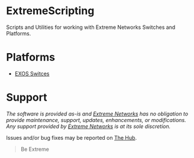 # ExtremeScripting
Scripts and Utilities for working with Extreme Networks Switches and Platforms.

# Platforms
* [EXOS Switces](https://github.com/extremenetworks/ExtremeScripting/blob/master/EXOS/README.md)


# Support
_The software is provided as-is and [Extreme Networks](http://www.extremenetworks.com/) has no obligation to provide maintenance, support, updates, enhancements, or modifications. Any support provided by [Extreme Networks](http://www.extremenetworks.com/) is at its sole discretion._

Issues and/or bug fixes may be reported on [The Hub](https://community.extremenetworks.com/extreme).

>Be Extreme
